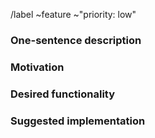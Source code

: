 /label ~feature ~"priority: low"

<!--
    You want something new.
-->

### One-sentence description

<!-- What do you want? -->

### Motivation

<!-- Why should we care? -->

### Desired functionality

<!--
    What we should support.
    Please provide this in general terms, if possible.
    You can provide suggestions on how to implement this later.

    We like high-level descriptions as those allow us to better consider
    the desired result. Assumptions on how the site works don't
    necessarily match how we implemented certain things.
-->

### Suggested implementation

<!--
    If you have any notes on how we could achieve this feature,
    share them here.
-->
